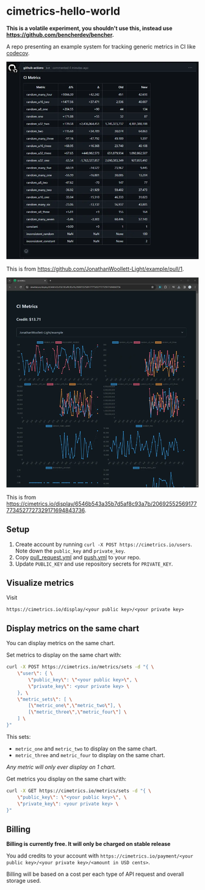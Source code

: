 # cimetrics-hello-world

**This is a volatile experiment, you shouldn't use this, instead use https://github.com/bencherdev/bencher.**

A repo presenting an example system for tracking generic metrics in CI like [codecov](https://about.codecov.io).

![Example PR comment](./pr_comment_example.webp)

This is from https://github.com/JonathanWoollett-Light/example/pull/1.

![Example display](./display_example.webp)

This is from https://cimetrics.io/display/6546b543a35b7d5af8c93a7b/206925525691777734527727329171694843736.

## Setup

1. Create account by running `curl -X POST https://cimetrics.io/users`.
   Note down the `public_key` and `private_key`.
2. Copy [pull_request.yml](./.github/workflows/pull_request.yml) and [push.yml](./.github/workflows/push.yml) to your repo.
3. Update `PUBLIC_KEY` and use repository secrets for `PRIVATE_KEY`.

## Visualize metrics

Visit

```
https://cimetrics.io/display/<your public key>/<your private key>
```

## Display metrics on the same chart

You can display metrics on the same chart.

Set metrics to display on the same chart with:

```bash
curl -X POST https://cimetrics.io/metrics/sets -d "{ \
    \"user\": { \
        \"public_key\": \"<your public key>\", \
        \"private_key\": <your private key> \
    }, \
    \"metric_sets\": [ \
        [\"metric_one\",\"metric_two\"], \
        [\"metric_three\",\"metric_four\"] \
    ] \
}"
```

This sets:

- `metric_one` and `metric_two` to display on the same chart.
- `metric_three` and `metric_four` to display on the same chart.

*Any metric will only ever display on 1 chart.*

Get metrics you display on the same chart with:

```bash
curl -X GET https://cimetrics.io/metrics/sets -d "{ \
    \"public_key\": \"<your public key>\", \
    \"private_key\": <your private key> \
}"
```

## Billing

**Billing is currently free. It will only be charged on stable release**

You add credits to your account with
`https://cimetrics.io/payment/<your public key>/<your private key>/<amount in USD cents>`.

Billing will be based on a cost per each type of API request and overall storage used.